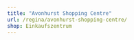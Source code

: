 ```yaml
---
title: "Avonhurst Shopping Centre"
url: /regina/avonhurst-shopping-centre/
shop: Einkaufszentrum
---
```

